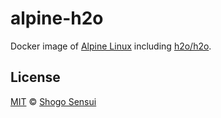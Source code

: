 # alpine-h2o

Docker image of [Alpine Linux](https://alpinelinux.org/) including [h2o/h2o](https://github.com/h2o/h2o).

## License

[MIT](https://1000ch.mit-license.org) © [Shogo Sensui](https://github.com/1000ch)
